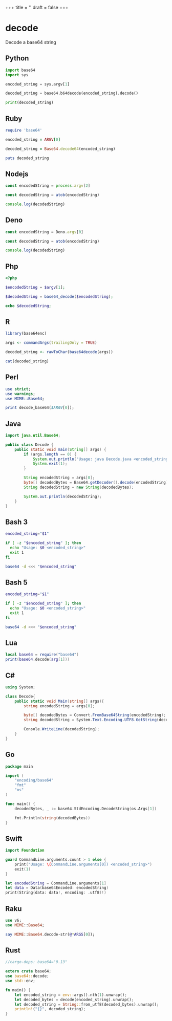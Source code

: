 +++
title = ''
draft = false
+++

# decode

Decode a base64 string

## Python

```python {filename="decode.py"}
import base64
import sys

encoded_string = sys.argv[1]

decoded_string = base64.b64decode(encoded_string).decode()

print(decoded_string)
```

## Ruby

```ruby {filename="decode.rb"}
require 'base64'

encoded_string = ARGV[0]

decoded_string = Base64.decode64(encoded_string)

puts decoded_string
```

## Nodejs

```javascript {filename="decode.mjs"}
const encodedString = process.argv[2]

const decodedString = atob(encodedString)

console.log(decodedString)
```

## Deno

```javascript {filename="decode.mjs"}
const encodedString = Deno.args[0]

const decodedString = atob(encodedString)

console.log(decodedString)
```

## Php

```php {filename="decode.php"}
<?php

$encodedString = $argv[1];

$decodedString = base64_decode($encodedString);

echo $decodedString;
```

## R

```r {filename="decode.R"}
library(base64enc)

args <- commandArgs(trailingOnly = TRUE)

decoded_string <- rawToChar(base64decode(args))

cat(decoded_string)
```

## Perl

```perl {filename="decode.pl"}
use strict;
use warnings;
use MIME::Base64;

print decode_base64($ARGV[0]);
```

## Java

```java {filename="Decode.java"}
import java.util.Base64;

public class Decode {
    public static void main(String[] args) {
        if (args.length == 0) {
            System.out.println("Usage: java Decode.java <encoded_string>");
            System.exit(1);
        }

        String encodedString = args[0];
        byte[] decodedBytes = Base64.getDecoder().decode(encodedString);
        String decodedString = new String(decodedBytes);

        System.out.println(decodedString);
    }
}
```

## Bash 3

```bash {filename="decode.sh"}
encoded_string="$1"

if [ -z "$encoded_string" ]; then
  echo "Usage: $0 <encoded_string>"
  exit 1
fi

base64 -d <<< "$encoded_string"
```

## Bash 5

```bash {filename="decode.sh"}
encoded_string="$1"

if [ -z "$encoded_string" ]; then
  echo "Usage: $0 <encoded_string>"
  exit 1
fi

base64 -d <<< "$encoded_string"
```

## Lua

```lua {filename="decode.lua"}
local base64 = require("base64")
print(base64.decode(arg[1]))
```

## C#

```csharp {filename="Decode.cs"}
using System;

class Decode{
    public static void Main(string[] args){
        string encodedString = args[0];

        byte[] decodedBytes = Convert.FromBase64String(encodedString);
        string decodedString = System.Text.Encoding.UTF8.GetString(decodedBytes);

        Console.WriteLine(decodedString);
    }
}
```

## Go

```go {filename="decode.go"}
package main

import (
	"encoding/base64"
	"fmt"
	"os"
)

func main() {
	decodedBytes, _ := base64.StdEncoding.DecodeString(os.Args[1])

	fmt.Println(string(decodedBytes))
}
```

## Swift

```swift {filename="decode.swift"}
import Foundation

guard CommandLine.arguments.count > 1 else {
    print("Usage: \(CommandLine.arguments[0]) <encoded_string>")
    exit(1)
}

let encodedString = CommandLine.arguments[1]
let data = Data(base64Encoded: encodedString)
print(String(data: data!, encoding: .utf8)!)
```

## Raku

```raku {filename="decode.raku"}
use v6;
use MIME::Base64;

say MIME::Base64.decode-str(@*ARGS[0]);
```

## Rust

```rust {filename="decode.rs"}
//cargo-deps: base64="0.13"

extern crate base64;
use base64::decode;
use std::env;

fn main() {
    let encoded_string = env::args().nth(1).unwrap();
    let decoded_bytes = decode(encoded_string).unwrap();
    let decoded_string = String::from_utf8(decoded_bytes).unwrap();
    println!("{}", decoded_string);
}
```

